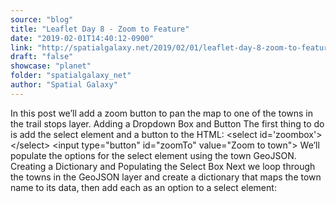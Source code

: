 ```yaml
---
source: "blog"
title: "Leaflet Day 8 - Zoom to Feature"
date: "2019-02-01T14:40:12-0900"
link: "http://spatialgalaxy.net/2019/02/01/leaflet-day-8-zoom-to-feature/"
draft: "false"
showcase: "planet"
folder: "spatialgalaxy_net"
author: "Spatial Galaxy"
---
```


In this post we&rsquo;ll add a zoom button to pan the map to one of the towns in the trail stops layer.
Adding a Dropdown Box and Button The first thing to do is add the select element and a button to the HTML:
&lt;select id='zoombox'&gt; &lt;/select&gt; &lt;input type="button" id="zoomTo" value="Zoom to town"&gt; We&rsquo;ll populate the options for the select element using the town GeoJSON.
Creating a Dictionary and Populating the Select Box Next we loop through the towns in the GeoJSON layer and create a dictionary that maps the town name to its data, then add each as an option to a select element:
